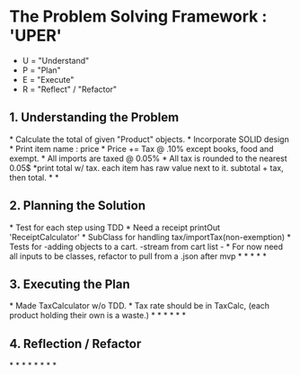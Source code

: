 <h1>The Problem Solving Framework : 'UPER'</h1>

* U = "Understand"
* P = "Plan"
* E = "Execute"
* R = "Reflect" / "Refactor"

<h2>1. Understanding the Problem</h2>
* Calculate the total of given "Product" objects.
* Incorporate SOLID design
* Print item name : price
* Price += Tax @ .10% except books, food and exempt.
* All imports are taxed @ 0.05% 
* All tax is rounded to the nearest 0.05$
*print total w/ tax. each item has raw value next to it.  subtotal + tax, then total.
*
*
<h2>
    2. Planning the Solution
</h2>
* Test for each step using TDD
* Need a receipt printOut 'ReceiptCalculator'
* SubClass for handling tax/importTax(non-exemption)
* Tests for
-adding objects to a cart. 
-stream from cart list
-
* For now need all inputs to be classes, refactor to pull from a .json after mvp
*   
*
*
*
*
<h2>
    3. Executing the Plan
</h2>
* Made TaxCalculator w/o TDD.
* Tax rate should be in TaxCalc, (each product holding their own is a waste.)
*
*
*
*
*
*
<h2>
    4. Reflection / Refactor
</h2>
*
*
*
*
*
*
*
*